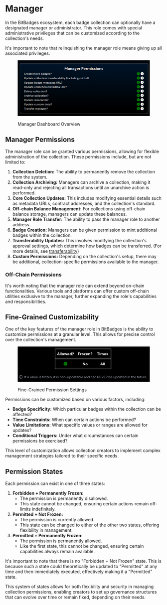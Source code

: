 # Manager

In the BitBadges ecosystem, each badge collection can optionally have a designated manager or administrator. This role comes with special administrative privileges that can be customized according to the collection's needs.

It's important to note that relinquishing the manager role means giving up all associated privileges.

<figure><img src="../../.gitbook/assets/image (1) (1) (1) (1) (1) (1) (1) (1) (1) (1) (1) (1) (1) (1) (1) (1) (1) (1) (1) (1) (1) (1) (1) (1) (1) (1) (1) (1) (1) (1) (1) (1) (1) (1) (1) (1) (1) (1) (1) (1) (1) (1) (1) (1) (1) (1) (1) (1) (1) (1) (1) (1) (1) (1) (1) (1) (1) (1) (1) (1) ( (1).png" alt=""><figcaption><p>Manager Dashboard Overview</p></figcaption></figure>

## Manager Permissions

The manager role can be granted various permissions, allowing for flexible administration of the collection. These permissions include, but are not limited to:

1. **Collection Deletion:** The ability to permanently remove the collection from the system.
2. **Collection Archiving:** Managers can archive a collection, making it read-only and rejecting all transactions until an unarchive action is performed.
3. **Core Collection Updates:** This includes modifying essential details such as metadata URLs, contract addresses, and the collection's standard.
4. **Off-chain Balance Management:** For collections using off-chain balance storage, managers can update these balances.
5. **Manager Role Transfer:** The ability to pass the manager role to another address.
6. **Badge Creation:** Managers can be given permission to mint additional badges within the collection.
7. **Transferability Updates:** This involves modifying the collection's approval settings, which determine how badges can be transferred. (For more details, see [transferability](transferability.md))
8. **Custom Permissions:** Depending on the collection's setup, there may be additional, collection-specific permissions available to the manager.

### Off-Chain Permissions

It's worth noting that the manager role can extend beyond on-chain functionalities. Various tools and platforms can offer custom off-chain utilities exclusive to the manager, further expanding the role's capabilities and responsibilities.

## Fine-Grained Customizability

One of the key features of the manager role in BitBadges is the ability to customize permissions at a granular level. This allows for precise control over the collection's management.

<figure><img src="../../.gitbook/assets/image (2) (1) (1) (1) (1) (1) (1) (1) (1) (1) (1) (1) (1) (1) (1) (1) (1) (1) (1) (1) (1) (1) (1) (1) (1) (1) (1) (1) (1) (1).png" alt=""><figcaption><p>Fine-Grained Permission Settings</p></figcaption></figure>

Permissions can be customized based on various factors, including:

* **Badge Specificity:** Which particular badges within the collection can be affected?
* **Time Constraints:** When can certain actions be performed?
* **Value Limitations:** What specific values or ranges are allowed for updates?
* **Conditional Triggers:** Under what circumstances can certain permissions be exercised?

This level of customization allows collection creators to implement complex management strategies tailored to their specific needs.

## Permission States

Each permission can exist in one of three states:

1. **Forbidden + Permanently Frozen:**
   * The permission is permanently disallowed.
   * This state cannot be changed, ensuring certain actions remain off-limits indefinitely.
2. **Permitted + Not Frozen:**
   * The permission is currently allowed.
   * This state can be changed to either of the other two states, offering flexibility in management.
3. **Permitted + Permanently Frozen:**
   * The permission is permanently allowed.
   * Like the first state, this cannot be changed, ensuring certain capabilities always remain available.

It's important to note that there is no "Forbidden + Not Frozen" state. This is because such a state could theoretically be updated to "Permitted" at any time and then immediately executed, effectively making it a "Permitted" state.

This system of states allows for both flexibility and security in managing collection permissions, enabling creators to set up governance structures that can evolve over time or remain fixed, depending on their needs.
